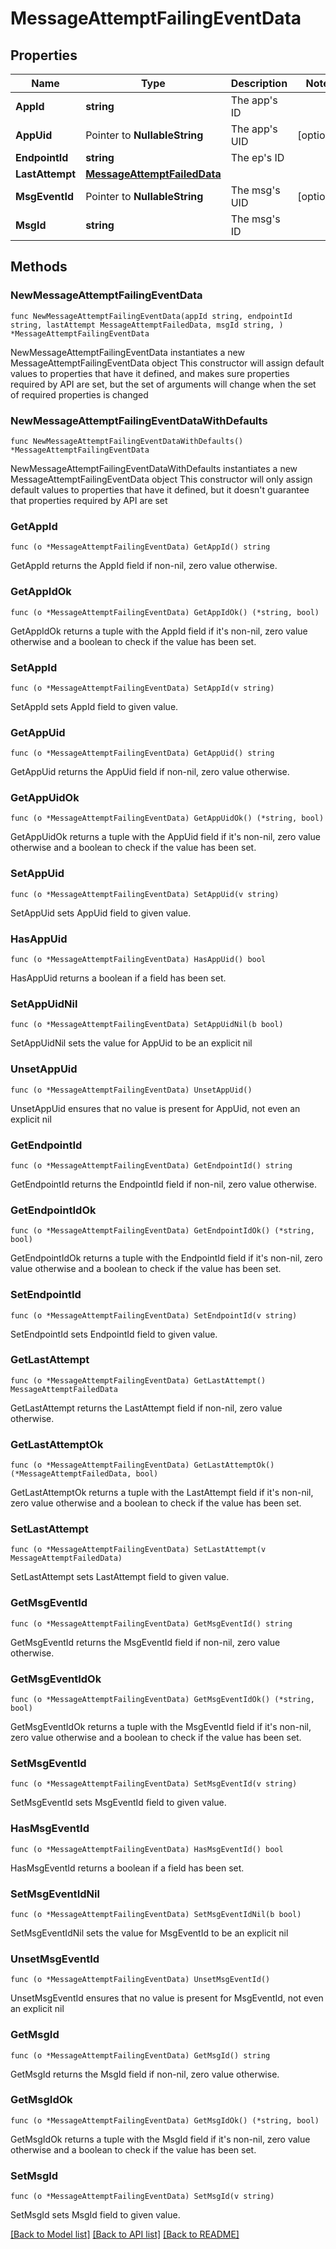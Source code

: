 # MessageAttemptFailingEventData

## Properties

Name | Type | Description | Notes
------------ | ------------- | ------------- | -------------
**AppId** | **string** | The app&#39;s ID | 
**AppUid** | Pointer to **NullableString** | The app&#39;s UID | [optional] 
**EndpointId** | **string** | The ep&#39;s ID | 
**LastAttempt** | [**MessageAttemptFailedData**](MessageAttemptFailedData.md) |  | 
**MsgEventId** | Pointer to **NullableString** | The msg&#39;s UID | [optional] 
**MsgId** | **string** | The msg&#39;s ID | 

## Methods

### NewMessageAttemptFailingEventData

`func NewMessageAttemptFailingEventData(appId string, endpointId string, lastAttempt MessageAttemptFailedData, msgId string, ) *MessageAttemptFailingEventData`

NewMessageAttemptFailingEventData instantiates a new MessageAttemptFailingEventData object
This constructor will assign default values to properties that have it defined,
and makes sure properties required by API are set, but the set of arguments
will change when the set of required properties is changed

### NewMessageAttemptFailingEventDataWithDefaults

`func NewMessageAttemptFailingEventDataWithDefaults() *MessageAttemptFailingEventData`

NewMessageAttemptFailingEventDataWithDefaults instantiates a new MessageAttemptFailingEventData object
This constructor will only assign default values to properties that have it defined,
but it doesn't guarantee that properties required by API are set

### GetAppId

`func (o *MessageAttemptFailingEventData) GetAppId() string`

GetAppId returns the AppId field if non-nil, zero value otherwise.

### GetAppIdOk

`func (o *MessageAttemptFailingEventData) GetAppIdOk() (*string, bool)`

GetAppIdOk returns a tuple with the AppId field if it's non-nil, zero value otherwise
and a boolean to check if the value has been set.

### SetAppId

`func (o *MessageAttemptFailingEventData) SetAppId(v string)`

SetAppId sets AppId field to given value.


### GetAppUid

`func (o *MessageAttemptFailingEventData) GetAppUid() string`

GetAppUid returns the AppUid field if non-nil, zero value otherwise.

### GetAppUidOk

`func (o *MessageAttemptFailingEventData) GetAppUidOk() (*string, bool)`

GetAppUidOk returns a tuple with the AppUid field if it's non-nil, zero value otherwise
and a boolean to check if the value has been set.

### SetAppUid

`func (o *MessageAttemptFailingEventData) SetAppUid(v string)`

SetAppUid sets AppUid field to given value.

### HasAppUid

`func (o *MessageAttemptFailingEventData) HasAppUid() bool`

HasAppUid returns a boolean if a field has been set.

### SetAppUidNil

`func (o *MessageAttemptFailingEventData) SetAppUidNil(b bool)`

 SetAppUidNil sets the value for AppUid to be an explicit nil

### UnsetAppUid
`func (o *MessageAttemptFailingEventData) UnsetAppUid()`

UnsetAppUid ensures that no value is present for AppUid, not even an explicit nil
### GetEndpointId

`func (o *MessageAttemptFailingEventData) GetEndpointId() string`

GetEndpointId returns the EndpointId field if non-nil, zero value otherwise.

### GetEndpointIdOk

`func (o *MessageAttemptFailingEventData) GetEndpointIdOk() (*string, bool)`

GetEndpointIdOk returns a tuple with the EndpointId field if it's non-nil, zero value otherwise
and a boolean to check if the value has been set.

### SetEndpointId

`func (o *MessageAttemptFailingEventData) SetEndpointId(v string)`

SetEndpointId sets EndpointId field to given value.


### GetLastAttempt

`func (o *MessageAttemptFailingEventData) GetLastAttempt() MessageAttemptFailedData`

GetLastAttempt returns the LastAttempt field if non-nil, zero value otherwise.

### GetLastAttemptOk

`func (o *MessageAttemptFailingEventData) GetLastAttemptOk() (*MessageAttemptFailedData, bool)`

GetLastAttemptOk returns a tuple with the LastAttempt field if it's non-nil, zero value otherwise
and a boolean to check if the value has been set.

### SetLastAttempt

`func (o *MessageAttemptFailingEventData) SetLastAttempt(v MessageAttemptFailedData)`

SetLastAttempt sets LastAttempt field to given value.


### GetMsgEventId

`func (o *MessageAttemptFailingEventData) GetMsgEventId() string`

GetMsgEventId returns the MsgEventId field if non-nil, zero value otherwise.

### GetMsgEventIdOk

`func (o *MessageAttemptFailingEventData) GetMsgEventIdOk() (*string, bool)`

GetMsgEventIdOk returns a tuple with the MsgEventId field if it's non-nil, zero value otherwise
and a boolean to check if the value has been set.

### SetMsgEventId

`func (o *MessageAttemptFailingEventData) SetMsgEventId(v string)`

SetMsgEventId sets MsgEventId field to given value.

### HasMsgEventId

`func (o *MessageAttemptFailingEventData) HasMsgEventId() bool`

HasMsgEventId returns a boolean if a field has been set.

### SetMsgEventIdNil

`func (o *MessageAttemptFailingEventData) SetMsgEventIdNil(b bool)`

 SetMsgEventIdNil sets the value for MsgEventId to be an explicit nil

### UnsetMsgEventId
`func (o *MessageAttemptFailingEventData) UnsetMsgEventId()`

UnsetMsgEventId ensures that no value is present for MsgEventId, not even an explicit nil
### GetMsgId

`func (o *MessageAttemptFailingEventData) GetMsgId() string`

GetMsgId returns the MsgId field if non-nil, zero value otherwise.

### GetMsgIdOk

`func (o *MessageAttemptFailingEventData) GetMsgIdOk() (*string, bool)`

GetMsgIdOk returns a tuple with the MsgId field if it's non-nil, zero value otherwise
and a boolean to check if the value has been set.

### SetMsgId

`func (o *MessageAttemptFailingEventData) SetMsgId(v string)`

SetMsgId sets MsgId field to given value.



[[Back to Model list]](../README.md#documentation-for-models) [[Back to API list]](../README.md#documentation-for-api-endpoints) [[Back to README]](../README.md)



